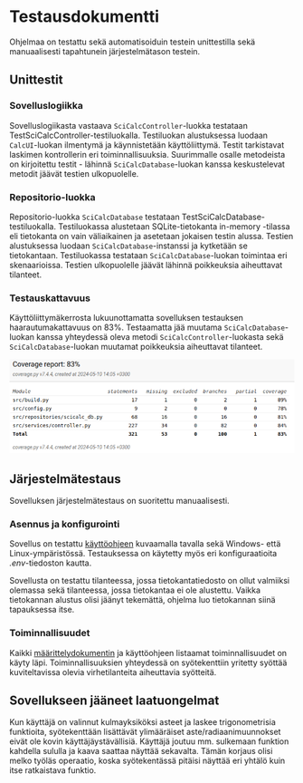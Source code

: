 # Testausdokumentti

Ohjelmaa on testattu sekä automatisoiduin testein unittestilla sekä manuaalisesti tapahtunein järjestelmätason testein.

## Unittestit

### Sovelluslogiikka

Sovelluslogiikasta vastaava `SciCalcController`-luokka testataan TestSciCalcController-testiluokalla. Testiluokan alustuksessa 
luodaan `CalcUI`-luokan ilmentymä ja käynnistetään käyttöliittymä. Testit tarkistavat laskimen kontrollerin eri toiminnallisuuksia. 
Suurimmalle osalle metodeista on kirjoitettu testit - lähinnä `SciCalcDatabase`-luokan kanssa keskustelevat metodit jäävät testien ulkopuolelle.

### Repositorio-luokka

Repositorio-luokka `SciCalcDatabase` testataan TestSciCalcDatabase-testiluokalla. Testiluokassa alustetaan SQLite-tietokanta in-memory -tilassa eli tietokanta on vain väliaikainen ja asetetaan jokaisen testin alussa. Testien alustuksessa luodaan `SciCalcDatabase`-instanssi ja kytketään se tietokantaan. Testiluokassa testataan `SciCalcDatabase`-luokan toimintaa eri skenaarioissa. Testien ulkopuolelle jäävät lähinnä poikkeuksia aiheuttavat tilanteet.

### Testauskattavuus

Käyttöliittymäkerrosta lukuunottamatta sovelluksen testauksen haarautumakattavuus on 83%. Testaamatta jää muutama `SciCalcDatabase`-luokan kanssa yhteydessä oleva metodi `SciCalcController`-luokasta sekä `SciCalcDatabase`-luokan muutamat poikkeuksia aiheuttavat tilanteet.

![](./kuvat/testikattavuus.png)

## Järjestelmätestaus

Sovelluksen järjestelmätestaus on suoritettu manuaalisesti.

### Asennus ja konfigurointi

Sovellus on testattu [käyttöohjeen](./kayttoohje.md) kuvaamalla tavalla sekä Windows- että Linux-ympäristössä. Testauksessa on käytetty myös eri konfiguraatioita _.env_-tiedoston kautta.

Sovellusta on testattu tilanteessa, jossa tietokantatiedosto on ollut valmiiksi olemassa sekä tilanteessa, jossa tietokantaa ei ole alustettu. Vaikka tietokannan alustus olisi jäänyt tekemättä, ohjelma luo tietokannan siinä tapauksessa itse.

### Toiminnallisuudet

Kaikki [määrittelydokumentin](./vaatimusmaarittely.md) ja käyttöohjeen listaamat toiminnallisuudet on käyty läpi. Toiminnallisuuksien yhteydessä on syötekenttiin yritetty syöttää kuviteltavissa olevia virhetilanteita aiheuttavia syötteitä.

## Sovellukseen jääneet laatuongelmat

Kun käyttäjä on valinnut kulmayksiköksi asteet ja laskee trigonometrisia funktioita, syötekenttään lisättävät ylimääräiset aste/radiaanimuunnokset eivät ole kovin käyttäjäystävällisiä. Käyttäjä joutuu mm. sulkemaan funktion kahdella sululla ja kaava saattaa näyttää sekavalta. Tämän korjaus olisi melko työläs operaatio, koska syötekentässä pitäisi näyttää eri yhtälö kuin itse ratkaistava funktio.